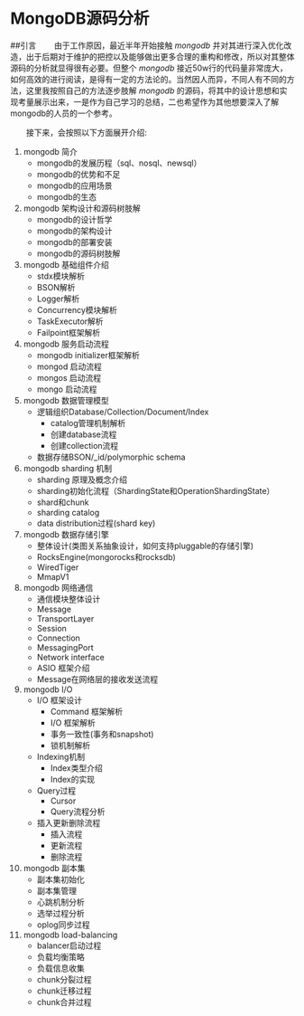 MongoDB源码分析
===
##引言
&emsp;&emsp;由于工作原因，最近半年开始接触 *mongodb* 并对其进行深入优化改造，出于后期对于维护的把控以及能够做出更多合理的重构和修改，所以对其整体源码的分析就显得很有必要。但整个 *mongodb* 接近50w行的代码量非常庞大，如何高效的进行阅读，是得有一定的方法论的。当然因人而异，不同人有不同的方法，这里我按照自己的方法逐步肢解 *mongodb* 的源码，将其中的设计思想和实现考量展示出来，一是作为自己学习的总结，二也希望作为其他想要深入了解mongodb的人员的一个参考。

&emsp;&emsp;接下来，会按照以下方面展开介绍:

1. mongodb 简介
	* mongodb的发展历程（sql、nosql、newsql）
	* mongodb的优势和不足
	* mongodb的应用场景
	* mongodb的生态
2. mongodb 架构设计和源码树肢解
	* mongodb的设计哲学
	* mongodb的架构设计
	* mongodb的部署安装
	* mongodb的源码树肢解
3. mongodb 基础组件介绍
	* stdx模块解析
	* BSON解析
	* Logger解析
	* Concurrency模块解析
	* TaskExecutor解析
	* Failpoint框架解析
4. mongodb 服务启动流程
	* mongodb initializer框架解析
	* mongod 启动流程
	* mongos 启动流程
	* mongo 启动流程
5. mongodb 数据管理模型
	* 逻辑组织Database/Collection/Document/Index
		* catalog管理机制解析
		* 创建database流程
		* 创建collection流程
	* 数据存储BSON/_id/polymorphic schema
6. mongodb sharding 机制
	* sharding 原理及概念介绍
	* sharding初始化流程（ShardingState和OperationShardingState）
	* shard和chunk
	* sharding catalog
	* data distribution过程(shard key)
7. mongodb 数据存储引擎
	* 整体设计(类图关系抽象设计，如何支持pluggable的存储引擎)
	* RocksEngine(mongorocks和rocksdb)
	* WiredTiger
	* MmapV1
8. mongodb 网络通信
	* 通信模块整体设计
	* Message
	* TransportLayer
	* Session
	* Connection
	* MessagingPort
	* Network interface
	* ASIO 框架介绍
	* Message在网络层的接收发送流程
9. mongodb I/O
	* I/O 框架设计
		* Command 框架解析
		* I/O 框架解析
		* 事务一致性(事务和snapshot)
		* 锁机制解析
	* Indexing机制
		* Index类型介绍
		* Index的实现
	* Query过程
		* Cursor
		* Query流程分析
	* 插入更新删除流程
		* 插入流程
		* 更新流程
		* 删除流程
10. mongodb 副本集
	* 副本集初始化
	* 副本集管理
	* 心跳机制分析
	* 选举过程分析
	* oplog同步过程
11. mongodb load-balancing
	* balancer启动过程
	* 负载均衡策略
	* 负载信息收集
	* chunk分裂过程
	* chunk迁移过程
	* chunk合并过程
